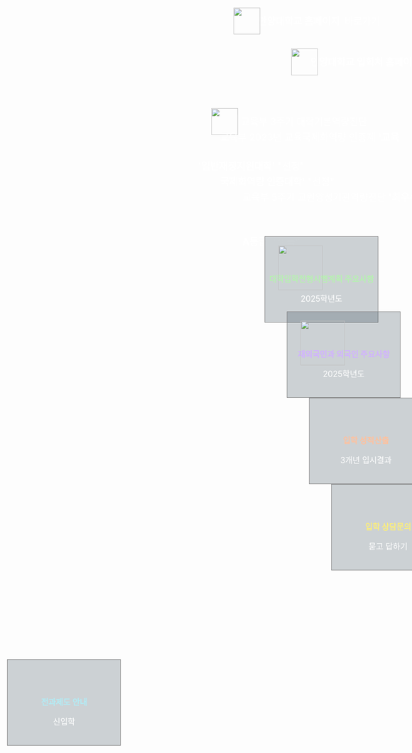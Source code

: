 <!DOCTYPE html>
<html lang="en">
<head>
	<meta charset="UTF-8">
	<meta name="viewport" content="width=device-width, initial-scale=1.0">
	<title>Document</title>
	<style>
        /* .overlay {
                position: absolute;
                top: 0;
                left: 0;
                width: 100%;
                height: 100%;
                background: rgba(0, 0, 0, 0.5);
                backdrop-filter: blur(10px);
            }
		#background {
				background-image: url(https://www.anyang.ac.kr/_res/anyang/_share/img/img_intro.jpg);
                background-size: cover;
                background-repeat: no-repeat;
                height: 100vh;
                position: relative;
                color: white;
		} */
		body {
			background-image: url(https://www.anyang.ac.kr/_res/anyang/_share/img/img_intro.jpg);
		}
		.main-link01 { 
			width: 549px; height: 92.41px;
			font-size: 21.6px;
			background-color: #FFFFFF1A;
			color: white;
			display: inline-block;
			position: relative;
			border-radius: 5px;
			line-height: 100px;
			text-decoration-line: none;
			top: 80px;
			left: 300px;
		}
		img {
			position: absolute;
			left: 30px;
			top: 20px;
		}
		.main-link02 { 
			width: 549px; height: 92.41px;
			font-size: 21.6px;
			background-color: #FFFFFF1A;
			color: white;
			display: inline-block;
			position: relative;
			border-radius: 5px;
			line-height: 100px;
			text-decoration-line: none;
			top: 80px;
			left: 430px;
		}
		.in-con01 {
			top: 100px;
			left: 250px;
			width: 417.98px; height: 91.41px;
			font-size: 21.6px;
			background-color: #FFFFFF1A;
			color: white;
			display: inline-block;
			position: relative;
			border-radius: 5px;
			line-height: 100px;
			text-decoration-line: none;
		}
		.in-con02 {
			left: 300px;
			width: 407.98px; height: 91.41px;
			font-size: 21.6px;
			background-color: #FFFFFF1A;
			color: white;
			display: inline-block;
			position: relative;
			border-radius: 5px;
			line-height: 100px;
			text-decoration-line: none;
		}
		.in-con03 {
			left: 350px;
			width: 407.98px; height: 91.41px;
			font-size: 21.6px;
			background-color: #FFFFFF1A;
			color: white;
			display: inline-block;
			position: relative;
			border-radius: 5px;
			line-height: 100px;
			text-decoration-line: none;
		}
		.in-link01 {
			top: 25px;
			left: 400px;
			width: 254.39px; height: 192.08px;
			color: white;
			display: inline-block;
			position: relative;
			font-size: 18px;
			background-color: #06222F33;
			text-decoration-line: none;
			border: 1px solid gray;
			text-align: center;
			margin: 0 auto;
		}
		.in-link02 {
			left: 450px;
			width: 254.39px; height: 192.08px;
			color: white;
			display: inline-block;
			position: relative;
			font-size: 18px;
			background-color: #06222F33;
			text-decoration-line: none;
			border: 1px solid gray;
			text-align: center;
		}
		.in-link03 {
			left: 500px;
			width: 254.39px; height: 192.08px;
			color: white;
			display: inline-block;
			position: relative;
			font-size: 18px;
			background-color: #06222F33;
			text-decoration-line: none;
			border: 1px solid gray;
			text-align: center;
		}
		.in-link04 {
			left: 550px;
			width: 254.39px; height: 192.08px;
			color: white;
			display: inline-block;
			position: relative;
			font-size: 18px;
			background-color: #06222F33;
			text-decoration-line: none;
			border: 1px solid gray;
			text-align: center;
		}
		.in-link05 {
			top: 200px;
			right: 180px;
			width: 254.39px; height: 192.08px;
			color: white;
			display: inline-block;
			position: relative;
			font-size: 18px;
			background-color: #06222F33;
			text-decoration-line: none;
			border: 1px solid gray;
			text-align: center;
		}
	</style>
</head>
<body>
	<div class="inner">
		<div class="main-linkBox">
			<a class="main-link01" href="https://www.anyang.ac.kr">
				<img src="https://encrypted-tbn0.gstatic.com/images?q=tbn:ANd9GcQiOtYWgw9Yz0VZN91BQapj1QSy0GWeNrHJepYuBGIu38U1pj1A", width="60px", height="60px">
				&nbsp;&nbsp;&nbsp;&nbsp;&nbsp;&nbsp;&nbsp;&nbsp;&nbsp;&nbsp;&nbsp;&nbsp;&nbsp;
				<strong>안양대학교 홈페이지&nbsp;</strong>
				<span>바로가기</span>
			</a>
			<a class="main-link02" href="https://enter.anyang.ac.kr/enter/main.do">
				<img src="https://encrypted-tbn1.gstatic.com/images?q=tbn:ANd9GcT7rC-LXSafeJ-SSxpPH5I1Lx28tpeg5VJI9w9MpmFVshXTVaWO", width="60px", height="60px">
				&nbsp;&nbsp;&nbsp;&nbsp;&nbsp;&nbsp;&nbsp;&nbsp;&nbsp;&nbsp;&nbsp;
				<strong>안양대학교 입학처 홈페이지&nbsp;</strong>
				<span>바로가기</span>
				<!--화살표 이미지 코드 작성-->
			</a>
		</div>
		<div class="in-box01">
			<p class="in-con01">
				<img src="https://encrypted-tbn0.gstatic.com/images?q=tbn:ANd9GcQRQYys6Cgkw7F34pw-csxS62qMw8Vej56me7QxrknNgDAHH7GL", width="60px", height="60px">
				&nbsp;&nbsp;&nbsp;&nbsp;&nbsp;&nbsp;&nbsp;&nbsp;&nbsp;&nbsp;&nbsp;&nbsp;&nbsp;&nbsp;&nbsp;
				<span>교육부 3주기 대학기본역량진단</span><br>
				<strong>'일반재정지원대학'</strong>
				"선정"
			</p>
			<p class="in-con02">
				<span>교육부 2023년 교육국제화역량 인증제</span>
				<strong>'교육국제화역량 인증대학'</strong>
				"선정"
			</p>
			<p class="in-con03">
				<span>교육부 5주기 교원양성기관역량진단</span>
				<strong>'최우수 A등급'</strong>
				"획득"
			</p>
		</div>
		<div class="in-box02">
			<a class="in-link01" href="https://enter.anyang.ac.kr/enter/early/notice.do?mode=view&amp;articleNo=27229&amp;article.offset=0&amp;articleLimit=10" target="_blank" title="새창바로가기">
				<br><br><br>
				<p style="color: rgb(183, 240, 177);">
					<img src="https://encrypted-tbn1.gstatic.com/images?q=tbn:ANd9GcRBx3nT2UwcGTanN9Y-YDekYbcgE15eH3nwXXpFmPxTQCx84a84" width="100px", height="100px", text-align>
					<strong>대학입학전형시행계획 주요사항</strong>
				</p>2025학년도<!--span>바로가기</span-->
			</a>
			<a class="in-link02" href="https://enter.anyang.ac.kr/enter/expatriate/notice.do?mode=view&amp;articleNo=27234&amp;article.offset=0&amp;articleLimit=10&amp;srCategoryId=14" target="_blank" title="새창바로가기">
				<br><br><br>
				<p style="color: rgb(209, 178, 255);">
					<img src="https://encrypted-tbn1.gstatic.com/images?q=tbn:ANd9GcRBx3nT2UwcGTanN9Y-YDekYbcgE15eH3nwXXpFmPxTQCx84a84" width="100px", height="100px">
					<strong>재외국민과 외국인 주요사항</strong>
				</p>2025학년도<!--span>바로가기</span-->
			</a>
			<a class="in-link03" href="https://cs.u-is.co.kr/anyang/intro.htm" target="_blank" title="새창바로가기">
				<br><br><br>
				<p style="color: rgb(255, 193, 158);">
					<strong>입학 성적산출</strong>
				</p>3개년 입시결과<!--span>바로가기</span-->
			</a>
			<a class="in-link04" href="https://enter.anyang.ac.kr/enter/counseling/ask-and-answer.do" target="_blank" title="새창바로가기">
				<br><br><br>
				<p style="color: rgb(250, 237, 125);">
					<strong>입학 상담문의</strong>
				</p>묻고 답하기<!--span>바로가기</span-->
			</a>
			<a class="in-link05" href="https://enter.anyang.ac.kr/enter/early/notice.do?mode=view&amp;articleNo=19656&amp;article.offset=0&amp;articleLimit=10" target="_blank" title="새창바로가기">
				<br><br><br>
				<p style="color: rgb(178, 235, 244);">
					<strong>전과제도 안내</strong>
				</p>신입학<!--span>바로가기</span-->
			</a>
		</div>
	</div>
</body>
</html>
